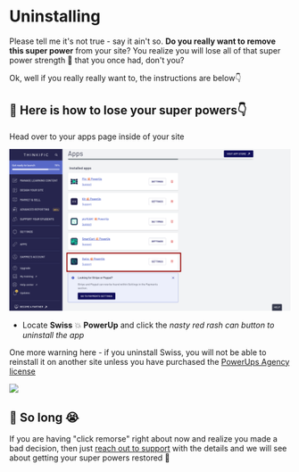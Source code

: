 # Uninstalling

Please tell me it's not true - say it ain't so. **Do you really want to remove this super power** from your site? You realize you will lose all of that super power strength ​🦸 that you once had, don't you?‌

Ok, well if you really really want to, the instructions are below ​👇

## ​​🦹 Here is how to lose your super powers👇‌ <a href="#here-is-how-to-lose-your-super-powers" id="here-is-how-to-lose-your-super-powers"></a>

Head over to your apps page inside of your site

![](../.gitbook/assets/apps-pow-flix-experience.png)

* Locate **Swiss** :boom: **PowerUp** and click the _nasty red rash can button to uninstall the app_

One more warning here - if you uninstall Swiss, you will not be able to reinstall it on another site unless you have purchased the [PowerUps Agency license](https://powerups.thinkific.com/pages/playeah#pricing)​‌

​![](https://media.giphy.com/media/UQaRUOLveyjNC/giphy.gif)‌

## ​​👋 So long  ​😭 <a href="#so-long-playeah" id="so-long-playeah"></a>

If you are having "click remorse" right about now and realize you made a bad decision, then just [reach out to support](http://support.robgalvin.co) with the details and we will see about getting your super powers restored ​🦸
